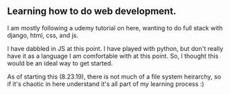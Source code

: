 ## Learning how to do web development.

I am mostly following a udemy tutorial on here, wanting to do full stack with django, html, css, and js. 

I have dabbled in JS at this point. I have played with python, but don't really have it as a language I am comfortable with at this point. So, I thought this would be an ideal way to get started.

As of starting this (8.23.19), there is not much of a file system heirarchy, so if it's chaotic in here understand it's all part of my learning process :)
